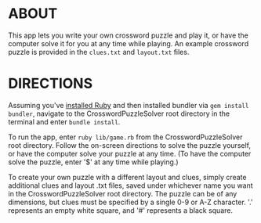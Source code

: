 # ABOUT

This app lets you write your own crossword puzzle and play it, or have the 
computer solve it for you at any time while playing. An example crossword puzzle 
is provided in the `clues.txt` and `layout.txt` files.

# DIRECTIONS

Assuming you've [installed Ruby](https://github.com/rbenv/rbenv) and then 
installed bundler via `gem install bundler`, navigate to the 
CrosswordPuzzleSolver root directory in the terminal and enter `bundle install`. 

To run the app, enter `ruby lib/game.rb` from the CrosswordPuzzleSolver root 
directory. Follow the on-screen directions to solve the puzzle yourself, or have 
the computer solve your puzzle at any time. (To have the computer solve the 
puzzle, enter '$' at any time while playing.)

To create your own puzzle with a different layout and clues, simply create 
additional clues and layout .txt files, saved under whichever name you want in 
the CrosswordPuzzleSolver root directory. The puzzle can be of any dimensions, 
but clues must be specified by a single 0-9 or A-Z character. '.' represents an 
empty white square, and '#' represents a black square.
